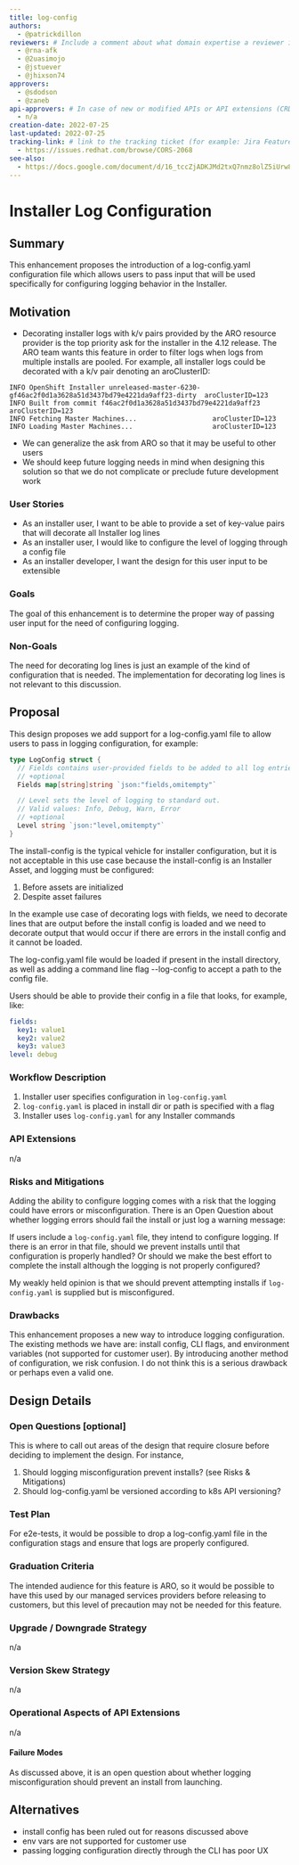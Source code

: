 ```yaml
---
title: log-config
authors:
  - @patrickdillon
reviewers: # Include a comment about what domain expertise a reviewer is expected to bring and what area of the enhancement you expect them to focus on. For example: - "@networkguru, for networking aspects, please look at IP bootstrapping aspect"
  - @rna-afk
  - @2uasimojo
  - @jstuever
  - @jhixson74
approvers:
  - @sdodson
  - @zaneb
api-approvers: # In case of new or modified APIs or API extensions (CRDs, aggregated apiservers, webhooks, finalizers). If there is no API change, use "None"
  - n/a
creation-date: 2022-07-25
last-updated: 2022-07-25
tracking-link: # link to the tracking ticket (for example: Jira Feature or Epic ticket) that corresponds to this enhancement
  - https://issues.redhat.com/browse/CORS-2068
see-also:
  - https://docs.google.com/document/d/16_tccZjADKJMd2txQ7nmz8olZ5iUrw81XxGTRmqMXoU/edit#
---
```


# Installer Log Configuration

## Summary

This enhancement proposes the introduction of a log-config.yaml configuration
file which allows users to pass input that will be used specifically for
configuring logging behavior in the Installer.

## Motivation

* Decorating installer logs with k/v pairs provided by the ARO resource provider is the
top priority ask for the installer in the 4.12 release. The ARO team wants this feature
in order to filter logs when logs from multiple installs are pooled. For example, all installer
logs could be decorated with a k/v pair denoting an aroClusterID:

```shell
INFO OpenShift Installer unreleased-master-6230-gf46ac2f0d1a3628a51d3437bd79e4221da9aff23-dirty  aroClusterID=123
INFO Built from commit f46ac2f0d1a3628a51d3437bd79e4221da9aff23  aroClusterID=123
INFO Fetching Master Machines...                   aroClusterID=123
INFO Loading Master Machines...                    aroClusterID=123
```

* We can generalize the ask from ARO so that it may be useful to other users
* We should keep future logging needs in mind when designing this solution 
so that we do not complicate or preclude future development work


### User Stories

* As an installer user, I want to be able to provide a set of key-value pairs that
will decorate all Installer log lines
* As an installer user, I would like to configure the level of logging through a config file 
* As an installer developer, I want the design for this user input to be extensible

### Goals

The goal of this enhancement is to determine the proper way of passing user input
for the need of configuring logging.

### Non-Goals

The need for decorating log lines is just an example of the kind of configuration
that is needed. The implementation for decorating log lines is not relevant
to this discussion.

## Proposal

This design proposes we add support for a log-config.yaml file to
allow users to pass in logging configuration, for example:

```go
type LogConfig struct {
  // Fields contains user-provided fields to be added to all log entries.
  // +optional
  Fields map[string]string `json:"fields,omitempty"`

  // Level sets the level of logging to standard out. 
  // Valid values: Info, Debug, Warn, Error
  // +optional
  Level string `json:"level,omitempty"`
}
```

The install-config is the typical vehicle for installer configuration,
but it is not acceptable in this use case because the install-config
is an Installer Asset, and logging must be configured:

1. Before assets are initialized
2. Despite asset failures

In the example use case of decorating logs with fields, we need
to decorate lines that are output before the install config is loaded
and we need to decorate output that would occur if there are
errors in the install config and it cannot be loaded.

The log-config.yaml file would be loaded if present in the install directory,
as well as adding a command line flag  --log-config  to accept a path to the config file.

Users should be able to provide their config in a file that looks, for example, like:

```yaml
fields:
  key1: value1
  key2: value2
  key3: value3
level: debug
```

### Workflow Description

1. Installer user specifies configuration in `log-config.yaml`
2. `log-config.yaml` is placed in install dir or path is specified with a flag
3. Installer uses `log-config.yaml` for any Installer commands


### API Extensions

n/a

### Risks and Mitigations

Adding the ability to configure logging comes with a risk that the
logging could have errors or misconfiguration. There is an Open
Question about whether logging errors should fail the install or
just log a warning message:

If users include a `log-config.yaml` file, they intend to configure
logging. If there is an error in that file, should we prevent installs
until that configuration is properly handled? Or should we make the
best effort to complete the install although the logging is not
properly configured? 

My weakly held opinion is that we should prevent attempting installs if
`log-config.yaml` is supplied but is misconfigured.

### Drawbacks

This enhancement proposes a new way to introduce logging configuration.
The existing methods we have are: install config, CLI flags, and 
environment variables (not supported for customer user). By introducing
another method of configuration, we risk confusion. I do not think
this is a serious drawback or perhaps even a valid one.

## Design Details

### Open Questions [optional]

This is where to call out areas of the design that require closure before deciding
to implement the design.  For instance,
 1. Should logging misconfiguration prevent installs? (see Risks & Mitigations)
 2. Should log-config.yaml be versioned according to k8s API versioning?

### Test Plan

For e2e-tests, it would be possible to drop a log-config.yaml
file in the configuration stags and ensure that logs are
properly configured.

### Graduation Criteria

The intended audience for this feature is ARO, so it would be possible
to have this used by our managed services providers before releasing
to customers, but this level of precaution may not be needed for this 
feature.

### Upgrade / Downgrade Strategy

n/a

### Version Skew Strategy

n/a 

### Operational Aspects of API Extensions

n/a

#### Failure Modes

As discussed above, it is an open question about whether logging
misconfiguration should prevent an install from launching.

## Alternatives

* install config has been ruled out for reasons discussed above
* env vars are not supported for customer use
* passing logging configuration directly through the CLI has poor UX
